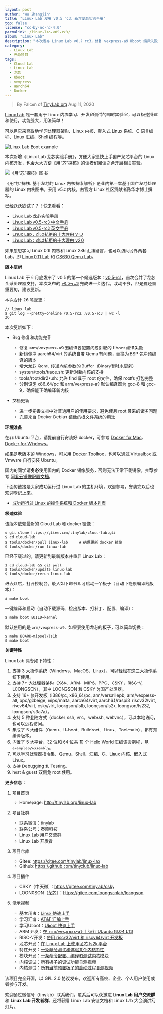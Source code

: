 ```yaml
---
layout: post
author: 'Wu Zhangjin'
title: "Linux Lab 发布 v0.5 rc3，新增龙芯实验手册"
top: false
license: "cc-by-nc-nd-4.0"
permalink: /linux-lab-v05-rc3/
album: "Linux Lab"
description: "本次发布 Linux Lab v0.5 rc3，修复 vexpress-a9 Uboot 编译失败等问题、完善使用文档，并发布独立的龙芯实验手册。"
category:
  - Linux Lab
  - 开源项目
tags:
  - Cloud Lab
  - Linux Lab
  - 龙芯
  - Uboot
  - vexpress
  - aarch64
  - Docker
---
```


> By Falcon of [TinyLab.org][1]
> Aug 11, 2020

[Linux Lab](http://tinylab.org/linux-lab) 是一套用于 Linux 内核学习、开发和测试的即时实验室，可以极速搭建和使用，功能强大，用法简单！

可以用它来高效地学习处理器架构、Linux 内核、嵌入式 Linux 系统、C 语言编程、Linux 汇编、Shell 编程等。

![Linux Lab Boot example](/wp-content/uploads/2020/08/linux-lab-loongson.jpg)

本次新增《Linux Lab 龙芯实验手册》，方便大家更快上手国产龙芯平台的 Linux 内核开发，也会大大方便《用“芯”探核》的读者们阅读之余开展相关实验。

![《用“芯”探核》图书](/wp-content/uploads/2020/08/book-ulek.jpg)

《用“芯”探核: 基于龙芯的 Linux 内核探索解析》是业内第一本基于国产龙芯处理器的 Linux 内核图书，采用 v5.x 内核，由官方 Linux 社区贡献者陈华才博士撰写。

已经跃跃欲试了？！快来看看：

  * [Linux Lab 龙芯实验手册](http://tinylab.org/pdfs/linux-lab-loongson-manual-v0.1.pdf)
  * [Linux Lab v0.5-rc3 中文手册](http://tinylab.org/pdfs/linux-lab-v0.5-rc3-manual-zh.pdf)
  * [Linux Lab v0.5-rc3 英文手册](http://tinylab.org/pdfs/linux-lab-v0.5-rc3-manual-en.pdf)
  * [Linux Lab：难以抗拒的十大理由 v1.0](http://tinylab.org/why-linux-lab/)
  * [Linux Lab：难以抗拒的十大理由 v2.0](http://tinylab.org/why-linux-lab-v2/)

如果您想学习 Linux 0.11 内核和 Linux X86 汇编语言，也可以访问另外两套 Lab，即 [Linux 0.11 Lab](http://tinylab.org/linux-0.11-lab) 和 [CS630 Qemu Lab](http://tinylab.org/cs630-qemu-lab)。

**版本更新**

Linux Lab 于 6 月底发布了 v0.5 的第一个候选版本：[v0.5-rc1](https://gitee.com/tinylab/linux-lab/tree/v0.5-rc1/)，首次合并了龙芯全系处理器支持，本次发布的 [v0.5-rc3](https://gitee.com/tinylab/linux-lab/tree/v0.5-rc3/) 完成进一步迭代，改动不多，但是都还蛮重要的，建议更新。

本次合计 26 笔变更：

    // linux lab
    $ git log --pretty=oneline v0.5-rc2..v0.5-rc3 | wc -l
    26

本次更新如下：

* Bug 修复和功能完善
    * 修复 arm/vexpress-a9 因编译器配置问题引起的 Uboot 编译失败
    * 新镜像中 aarch64/virt 的系统自带 Qemu 有问题，替换为 BSP 包中预编译的版本
    * 增大龙芯 Qemu 传递内核参数的 Buffer（Binary暂时未更新）
    * system/tools/trace.sh: 更新对新内核的支持
    * tools/root/dir2*.sh: 允许 find 属于 root 的文件，确保 rootfs 打包完整
    * 分别设定 x86_64/pc 和 arm/vexpress-a9 默认编译器为 gcc-8 和 gcc-9，确保能正确编译新内核

* 文档更新
    * 进一步完善文档中对普通用户的使用要求，避免使用 root 带来的诸多问题
    * 完善来自 Docker Debian 镜像的根文件系统的用法

**环境准备**

在非 Ubuntu 平台，请提前自行安装好 docker，可参考 [Docker for Mac](https://docs.docker.com/docker-for-mac/)、[Docker for Windows](https://docs.docker.com/docker-for-windows/)。

如果是老版本的 Windows，可以用 [Docker Toolbox](https://docs.docker.com/toolbox/overview/)，也可以通过 Virtualbox 或 Vmware 自行安装 Ubuntu。

国内的同学请**务必**使用国内的 Docker 镜像服务，否则无法正常下载镜像，推荐参考 [阿里云镜像配置文档](https://help.aliyun.com/document_detail/60750.html)。

下面的链接是大家成功运行过 Linux Lab 的主机环境，欢迎参考，安装完以后也欢迎登记上来。

* [成功运行过 Linux 的操作系统和 Docker 版本列表](https://gitee.com/tinylab/linux-lab/issues/I1FZBJ)

**极速体验**

该版本依赖最新的 Cloud Lab 和 docker 镜像：

    $ git clone https://gitee.com/tinylab/cloud-lab.git
    $ cd cloud-lab
    $ tools/docker/pull linux-lab     # 确保更新 docker 镜像
    $ tools/docker/run linux-lab

已经下载过的，请更新到最新版本并重启 Linux Lab：

    $ cd cloud-lab && git pull
    $ tools/docker/update linux-lab
    $ tools/docker/rerun linux-lab

进去以后，打开控制台，敲入如下命令即可启动一个板子（自动下载预编译的版本）：

    $ make boot

一键编译和启动（自动下载源码、检出版本、打补丁、配置、编译）：

    $ make boot BUILD=kernel

默认使用的是 `arm/vexpress-a9`，如果要使用龙芯的板子，可以简单切换：

    $ make BOARD=mipsel/ls1b
    $ make boot

**关键特性**

Linux Lab 具备如下特性：

1. 支持 3 大操作系统（Windows、MacOS、Linux），可以轻松在这三大操作系统下使用。
2. 支持 7+ 大处理器架构（X86、ARM、MIPS、PPC、CSKY，RISC-V, LOONGSON），其中 LOONGSON 和 CSKY 为国产处理器。
3. 支持 16+ 款开发板（i386/pc, x86_64/pc, arm/versatilepb, arm/vexpress-a9, ppc/g3beige, mips/malta, aarch64/virt, aarch64/raspi3, riscv32/virt, riscv64/virt, csky/virt, loongson/ls1b, loongson/ls2k, loongson/ls232, loongson/ls3a7a）。
4. 支持 5 种登陆方式（docker, ssh, vnc，webssh, webvnc），可以本地访问，也可以远程访问。
5. 集成了 5 大组件（Qemu、U-boot、Buildroot、Linux、Toolchain），都有预编译版本。
6. 内置了 5 大平台，32 位和 64 位共 10 个 Hello World 汇编语言例程，见 `examples/assembly`。
7. 可以学习处理器指令集、Qemu、Shell、汇编、C、Linux 内核、嵌入式 Linux。
8. 支持 Debugging 和 Testing。
9. host & guest 双侧免 root 使用。

**更多信息**：

1. 项目首页
    - Homepage: <http://tinylab.org/linux-lab>

2. 项目社群
    - 联系微信：tinylab
    - 联系公号：泰晓科技
    - Linux Lab 用户交流群
    - Linux Lab 开发者

3. 项目仓库
    - Gitee: <https://gitee.com/tinylab/linux-lab>
    - Github:  <https://github.com/tinyclub/linux-lab>

4. 项目插件
    - CSKY（中天微）：<https://gitee.com/tinylab/csky>
    - LOONGSON（龙芯）：<https://gitee.com/loongsonlab/loongson>

5. 演示视频
    - 基本用法：[Linux 快速上手](http://showterm.io/6fb264246580281d372c6)
    - 学习汇编：[AT&T 汇编上手](http://showterm.io/0f0c2a6e754702a429269)
    - 学习Uboot：[Uboot 快速上手](http://showterm.io/11f5ae44b211b56a5d267)
    - ARM 开发：[在 arm/vexpress-a9 上运行 Ubuntu 18.04 LTS](http://showterm.io/c351abb6b1967859b7061)
    - RISC-V开发：[使用 riscv32/virt 和 riscv64/virt 开发板](http://showterm.io/37ce75e5f067be2cc017f)
    - 龙芯开发：[在 Linux Lab 上使用龙芯 ls2k 平台](http://showterm.io/1eca85a09775fd212d827)
    - 特性开发：[一条命令测试和体验某个内核特性](http://showterm.io/7edd2e51e291eeca59018)
    - 模块开发：[一条命令配置、编译和测试内核模块](http://showterm.io/26b78172aa926a316668d)
    - 内核调试：[所有板子的调试功能自测视频](http://showterm.io/0255c6a8b7d16dc116cbe)
    - 内核测试：[所有当前预置板子的启动过程自测视频](http://showterm.io/8cd2babf19e0e4f90897e)


该项目完全开源，以 GPL 2.0 协议发布，欢迎所有高校、企业、个人用户使用或者参与开发。

欢迎通过微信号（tinylab）联系我们，联系后可以获邀进 **Linux Lab 用户交流群** 和 **Linux Lab 开发者群**，还将获赠 Linux Lab 安装文档和 Linux Lab 大会演讲幻灯片。



[1]: http://tinylab.org
